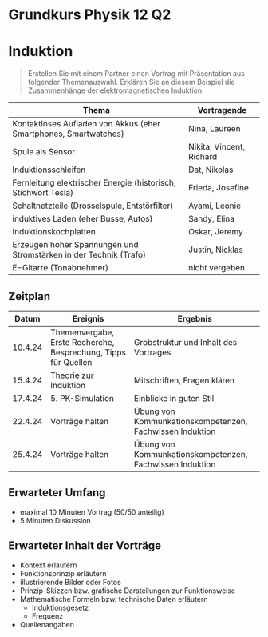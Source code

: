 Grundkurs Physik 12 Q2
==========================

# Induktion

> Erstellen Sie mit einem Partner einen Vortrag mit Präsentation aus folgender Themenauswahl.
> Erklären Sie an diesem Beispiel die Zusammenhänge der elektromagnetischen Induktion.

|Thema | Vortragende|
|---|---|
| Kontaktloses Aufladen von Akkus (eher Smartphones, Smartwatches)| Nina, Laureen|
| Spule als Sensor | Nikita, Vincent, Richard |
| Induktionsschleifen | Dat, Nikolas |
|Fernleitung elektrischer Energie (historisch, Stichwort Tesla) | Frieda, Josefine |
| Schaltnetzteile (Drosselspule, Entstörfilter) | Ayami, Leonie |
| induktives Laden (eher Busse, Autos) | Sandy, Elina |
| Induktionskochplatten | Oskar, Jeremy |
| Erzeugen hoher Spannungen und Stromstärken in der Technik (Trafo) | Justin, Nicklas |
| E-Gitarre (Tonabnehmer) | nicht vergeben |

## Zeitplan

|Datum | Ereignis| Ergebnis|
|---|---|---|
|10.4.24 | Themenvergabe, Erste Recherche, Besprechung, Tipps für Quellen| Grobstruktur und Inhalt des Vortrages
|15.4.24| Theorie zur Induktion | Mitschriften, Fragen klären|
|17.4.24| 5. PK-Simulation | Einblicke in guten Stil |
|22.4.24| Vorträge halten | Übung von Kommunkationskompetenzen, Fachwissen Induktion |
|25.4.24| Vorträge halten | Übung von Kommunkationskompetenzen, Fachwissen Induktion |

## Erwarteter Umfang

- maximal 10 Minuten Vortrag (50/50 anteilig)
- 5 Minuten Diskussion

## Erwarteter Inhalt der Vorträge

- Kontext erläutern
- Funktionsprinzip erläutern
- illustrierende Bilder oder Fotos
- Prinzip-Skizzen bzw. grafische Darstellungen zur Funktionsweise
- Mathematische Formeln bzw. technische Daten erläutern
	- Induktionsgesetz
	- Frequenz
- Quellenangaben
